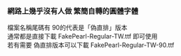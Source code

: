 ### 網路上幾乎沒有人做 繁簡自轉的圓體字體

檔案名稱尾碼有 90的代表是「偽直排」版本 <br>
通常都是直接下載 FakePearl-Regular-TW.ttf 即可使用  <br>
若有需要 偽直排版本可以下載 FakePearl-Regular-TW-90.ttf 
